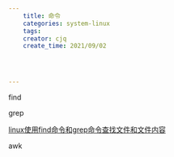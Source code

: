 ```yaml
---
    title: 命令
    categories: system-linux
    tags:
    creator: cjq
    create_time: 2021/09/02




---
```


find



grep

[linux使用find命令和grep命令查找文件和文件内容](https://www.huaweicloud.com/articles/ea6b3b0030ff441a87033810832c4440.html)



awk



